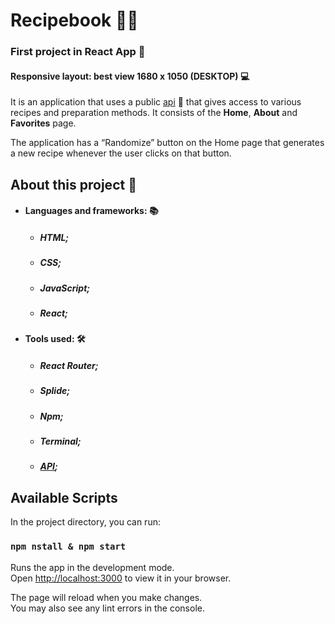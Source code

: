 # Recipebook 📔🥣
### First project in React App 🚀
#### Responsive layout: best view 1680 x 1050 (DESKTOP) 💻

It is an application that uses a public [api](https://www.thecocktaildb.com) 🍕 that gives access to various recipes and preparation methods. It consists of the **Home**, **About** and **Favorites** page.

The application has a “Randomize” button on the Home page that generates a new recipe whenever the user clicks on that button.

## About this project 🧰

* #### Languages and frameworks: 📚
  * ##### HTML;
  * ##### CSS;
  * ##### JavaScript;
  * ##### React;

* #### Tools used: 🛠️
  * ##### React Router;
  * ##### Splide;
  * ##### Npm;
  * ##### Terminal;
  * ##### [API](https://www.thecocktaildb.com);



## Available Scripts

In the project directory, you can run:

### `npm nstall & npm start`

Runs the app in the development mode.\
Open [http://localhost:3000](http://localhost:3000) to view it in your browser.

The page will reload when you make changes.\
You may also see any lint errors in the console.


